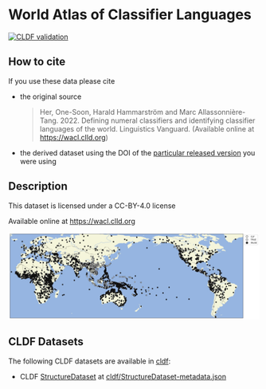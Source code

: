 # World Atlas of Classifier Languages

[![CLDF validation](https://github.com/cldf-datasets/wacl/workflows/CLDF-validation/badge.svg)](https://github.com/cldf-datasets/wacl/actions?query=workflow%3ACLDF-validation)

## How to cite

If you use these data please cite
- the original source
  > Her, One-Soon, Harald Hammarström and Marc Allassonnière-Tang. 2022. Defining numeral classifiers and identifying classifier languages of the world. Linguistics Vanguard. (Available online at https://wacl.clld.org)
- the derived dataset using the DOI of the [particular released version](../../releases/) you were using

## Description


This dataset is licensed under a CC-BY-4.0 license

Available online at https://wacl.clld.org

![Distribution of classifier languages](map.jpg)


## CLDF Datasets

The following CLDF datasets are available in [cldf](cldf):

- CLDF [StructureDataset](https://github.com/cldf/cldf/tree/master/modules/StructureDataset) at [cldf/StructureDataset-metadata.json](cldf/StructureDataset-metadata.json)
